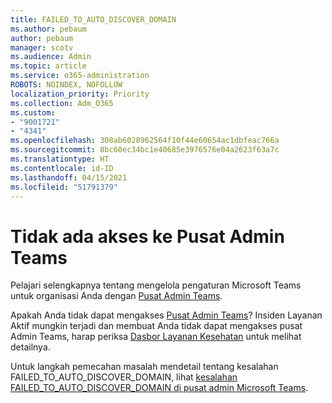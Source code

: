 ```yaml
---
title: FAILED_TO_AUTO_DISCOVER_DOMAIN
ms.author: pebaum
author: pebaum
manager: scotv
ms.audience: Admin
ms.topic: article
ms.service: o365-administration
ROBOTS: NOINDEX, NOFOLLOW
localization_priority: Priority
ms.collection: Adm_O365
ms.custom:
- "9001721"
- "4341"
ms.openlocfilehash: 308ab6028962564f10f44e60654ac1dbfeac766a
ms.sourcegitcommit: 8bc60ec34bc1e40685e3976576e04a2623f63a7c
ms.translationtype: HT
ms.contentlocale: id-ID
ms.lasthandoff: 04/15/2021
ms.locfileid: "51791379"
---
```

# <a name="no-access-to-teams-admin-center"></a>Tidak ada akses ke Pusat Admin Teams

Pelajari selengkapnya tentang mengelola pengaturan Microsoft Teams untuk organisasi Anda dengan [Pusat Admin Teams](https://docs.microsoft.com/microsoftteams/enable-features-office-365).

Apakah Anda tidak dapat mengakses [Pusat Admin Teams](https://docs.microsoft.com/microsoftteams/enable-features-office-365)? Insiden Layanan Aktif mungkin terjadi dan membuat Anda tidak dapat mengakses pusat Admin Teams, harap periksa [Dasbor Layanan Kesehatan](https://status.office365.com/) untuk melihat detailnya.

Untuk langkah pemecahan masalah mendetail tentang kesalahan FAILED_TO_AUTO_DISCOVER_DOMAIN, lihat [kesalahan FAILED_TO_AUTO_DISCOVER_DOMAIN di pusat admin Microsoft Teams](https://docs.microsoft.com/microsoftteams/troubleshoot/teams-administration/failed-to-auto-discover-domain-error-teams-admin-center).
